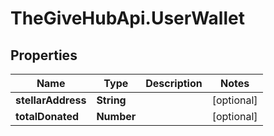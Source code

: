 # TheGiveHubApi.UserWallet

## Properties

Name | Type | Description | Notes
------------ | ------------- | ------------- | -------------
**stellarAddress** | **String** |  | [optional] 
**totalDonated** | **Number** |  | [optional] 


